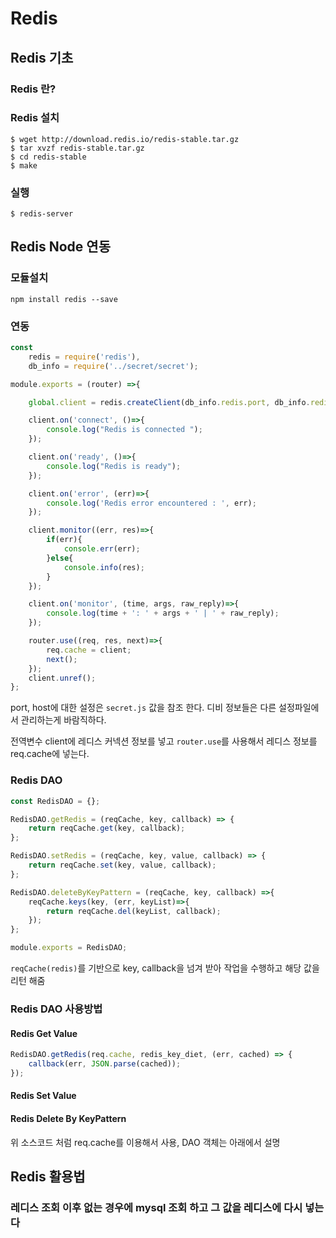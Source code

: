 Redis
===


## Redis 기초

### Redis 란?

### Redis 설치
```
$ wget http://download.redis.io/redis-stable.tar.gz
$ tar xvzf redis-stable.tar.gz
$ cd redis-stable
$ make
```

### 실행
```
$ redis-server
```


## Redis Node 연동

### 모듈설치
```
npm install redis --save
```

### 연동
```javascript
const
    redis = require('redis'),
    db_info = require('../secret/secret');

module.exports = (router) =>{

    global.client = redis.createClient(db_info.redis.port, db_info.redis.host);

    client.on('connect', ()=>{
        console.log("Redis is connected ");
    });

    client.on('ready', ()=>{
        console.log("Redis is ready");
    });

    client.on('error', (err)=>{
        console.log('Redis error encountered : ', err);
    });

    client.monitor((err, res)=>{
        if(err){
            console.err(err);
        }else{
            console.info(res);
        }
    });

    client.on('monitor', (time, args, raw_reply)=>{
        console.log(time + ': ' + args + ' | ' + raw_reply);
    });

    router.use((req, res, next)=>{
        req.cache = client;
        next();
    });
    client.unref();
};
```
port, host에 대한 설정은 `secret.js` 값을 참조 한다. 디비 정보들은 다른 설정파일에서 관리하는게 바람직하다.

전역변수 client에 레디스 커넥션 정보를 넣고 `router.use`를 사용해서 레디스 정보를 req.cache에 넣는다.

### Redis DAO
```javascript
const RedisDAO = {};

RedisDAO.getRedis = (reqCache, key, callback) => {
    return reqCache.get(key, callback);
};

RedisDAO.setRedis = (reqCache, key, value, callback) => {
    return reqCache.set(key, value, callback);
};

RedisDAO.deleteByKeyPattern = (reqCache, key, callback) =>{
    reqCache.keys(key, (err, keyList)=>{
        return reqCache.del(keyList, callback);
    });
};

module.exports = RedisDAO;
```

`reqCache(redis)`를 기반으로 key, callback을 넘겨 받아 작업을 수행하고 해당 값을 리턴 해줌

### Redis DAO 사용방법

#### Redis Get Value
```javascript
RedisDAO.getRedis(req.cache, redis_key_diet, (err, cached) => {
    callback(err, JSON.parse(cached));
});
```

#### Redis Set Value

#### Redis Delete By KeyPattern

위 소스코드 처럼 req.cache를 이용해서 사용, DAO 객체는 아래에서 설명

## Redis 활용법

### 레디스 조회 이후 없는 경우에 mysql 조회 하고 그 값을 레디스에 다시 넣는다
